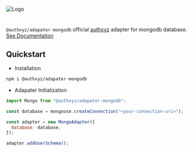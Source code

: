 ![Logo](https://media.discordapp.net/attachments/1183600181405564992/1219535288729210990/authxyz-adapater.png?ex=660ba7be&is=65f932be&hm=915bca42ee9134640852b13549205ad2310ffc12778b2ba7a637763a7d99c8a4&=&format=webp&quality=lossless&width=1440&height=276)

#

`@authxyz/adapater-mongodb` official [authxyz](https://github.com/kisshan13/authxyz) adapter for mongodb database. [See Documentation](https://authenticjs.com)

## Quickstart

- Installation

```bash
npm i @authxyz/adapater-mongodb
```

- Adapater Initialization

```js
import Mongo from "@authxyz/adapater-mongodb";

const database = mongoose.createConnection("<your-connection-uri>");

const adapter = new MongoAdapter({
  database: database,
});

adapter.addUserSchema();
```
